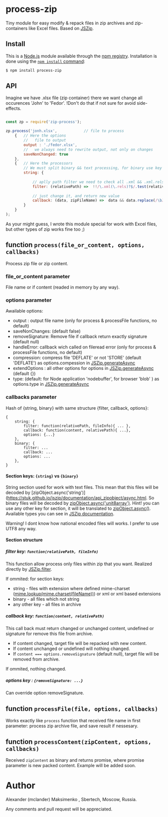 # process-zip

Tiny module for easy modify & repack files in zip archives and zip-containers like Excel files.
Based on [JSZip](https://stuk.github.io/jszip/).

## Install

This is a [Node.js](https://nodejs.org/en/) module available through the
[npm registry](https://www.npmjs.com/). Installation is done using the
[`npm install` command](https://docs.npmjs.com/getting-started/installing-npm-packages-locally):

```sh
$ npm install process-zip
```

## API

Imagine we have .xlsx file (zip container) there we want change all occurences 'John' to 'Fedor'. 
!Don't do that if not sure for avoid side-effects.

```js

const zp = require('zip-process');

zp.process('jonh.xlsx',            // file to process
	{	// Here the options
		//   file to output
		output : './fedor.xlsx',
		//   we always need to rewrite output, not only on changes
		saveNonChanged: true	 
	}, 
	{	// Here the processors
		// We must split binary && text processing, for binary use key binary
		string: { 
			
			// aplly path filter we need to check all .xml && .xml.rels files
			filter: (relativePath) =>  !!/\.xml(\.rels)?$/.test(relativePath),
			
			// just change it, and return new value
			callback: (data, zipFileName) =>  data && data.replace(/\bJohn\b/g, 'Fedor')
		}
	}
);
```

As your might guess, I wrote this module special for work with Excel files, but other types of zip works fine too ;)

## function `process(file_or_content, options, callbacks)`

Process zip file or zip content. 

### file_or_content parameter

File name or if content (readed in memory by any way).

### options parameter

Awailable options:
*	output : output file name (only for process & processFile functions, no default)
*	saveNonChanges: (default false)
*	removeSignature: Remove file if callback return exactly signature (default null)
*	handleError: callback wich called on fileread error (only for process & processFile functions, no default)
*	compression: compress file 'DEFLATE' or not 'STORE' (default 'DEFLATE') as options.compession in [JSZip.generateAsync](https://stuk.github.io/jszip/documentation/api_jszip/generate_async.html)
*	extendOptions : all other options for options in [JSZip.generateAsync](https://stuk.github.io/jszip/documentation/api_jszip/generate_async.html) (default {})
*	type: (default: for Node application 'nodebuffer', for browser 'blob' ) as options.type in [JSZip.generateAsync](https://stuk.github.io/jszip/documentation/api_jszip/generate_async.html)

### callbacks parameter

Hash of {string, binary} with same structure {filter, callback, options}:

```
{
	string: {
		filter: function(relativePath, fileInfo){ ... },
		callback: function(content, relativePath){ ...},
		options: {...}
	},
	binary: {
		filter: ...
		callback: ...
		options: ...
	},
}
```


#### Section keys: `{string}` vs `{binary}`

String section used for work with text files. This mean that this files will be decoded by [zipObject.async('string')](https://stuk.github.io/jszip/documentation/api_zipobject/async.html. So binary files will be decoded by [zipObject.async('unit8array')](https://stuk.github.io/jszip/documentation/api_zipobject/async.html). Hint! you can use any other key for section, it will be translated to [zipObject.async(<my section key>)](https://stuk.github.io/jszip/documentation/api_zipobject/async.html). Available types you can see in [JSZip documentation](https://stuk.github.io/jszip/documentation/api_zipobject/async.html).

Warning! I dont know how national encoded files will works. I prefer to use UTF8 any way. 

#### Section structure

##### *filter* key: `function(relativePath, fileInfo)`

This function allow process only files within zip that you want. Realized directly by [JSZip.filter](https://stuk.github.io/jszip/documentation/api_jszip/filter.html).


If ommited: for section keys:
* string - files with extension where defined mime-charset ([mime.lookup(mime.charset(fileName))](https://www.npmjs.com/package/mime-types)) or xml or xml based extensions
* binary - all files which not string
* any other key - all files in archive

##### *callback* key: `function(content, relativePath)`

This call back must return changed or unchanged content, undefined or signature for remove this file from archive. 
* If content changed, target file will be repacked with new content. 
* If content unchanged or undefined will nothing changed.
* If `content === options.removeSignature` (default null), target file will be removed from archive.

If ommited, nothing changed.

##### *options* key : `{removeSignature: ...}`

Can override option removeSignature.

## function `processFile(file, options, callbacks)`

Works exactly like `process` function that received file name in first parameter: process zip archive file, and save result if nessesary.

## function `processContent(zipContent, options, callbacks)`

Received `zipContent` as binary and returns promise, where promise parameter is new packed content. Example will be added soon.

# Author

Alexander (mclander) Maksimenko , Sbertech, Moscow, Russia. 

Any comments and pull request will be appreciated.